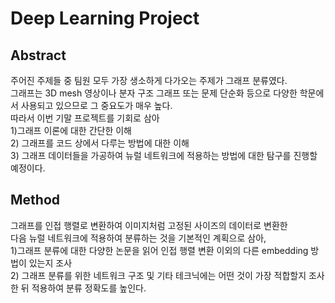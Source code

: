 # Deep Learning Project  
## Abstract  

주어진 주제들 중 팀원 모두 가장 생소하게 다가오는 주제가 그래프 분류였다.  
그래프는 3D mesh 영상이나 분자 구조 그래프 또는 문제 단순화 등으로 다양한 학문에서 사용되고 있으므로 그 중요도가 매우 높다.  
따라서 이번 기말 프로젝트를 기회로 삼아  
1)그래프 이론에 대한 간단한 이해  
2) 그래프를 코드 상에서 다루는 방법에 대한 이해  
3) 그래프 데이터들을 가공하여 뉴럴 네트워크에 적용하는 방법에 대한 탐구를 진행할 예정이다.  
## Method  
그래프를 인접 행렬로 변환하여 이미지처럼 고정된 사이즈의 데이터로 변환한  
다음 뉴럴 네트워크에 적용하여 분류하는 것을 기본적인 계획으로 삼아,  
1)그래프 분류에 대한 다양한 논문을 읽어 인접 행렬 변환 이외의 다른 embedding 방법이 있는지 조사  
2) 그래프 분류를 위한 네트워크 구조 및 기타 테크닉에는 어떤 것이 가장 적합할지 조사한 뒤 적용하여 
분류 정확도를 높인다.  
